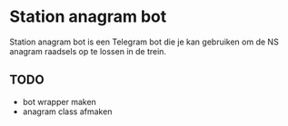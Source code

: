 # Station anagram bot

Station anagram bot is een Telegram bot die je kan gebruiken om de NS anagram raadsels op te lossen in de trein.

## TODO
- bot wrapper maken
- anagram class afmaken 